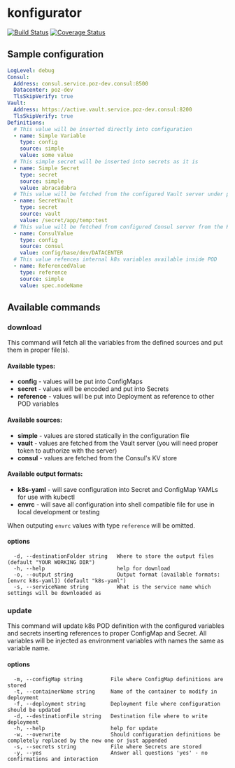 # konfigurator 
[![Build Status](https://travis-ci.org/Wikia/konfigurator.svg?branch=master)](https://travis-ci.org/Wikia/konfigurator)
[![Coverage Status](https://coveralls.io/repos/github/Wikia/konfigurator/badge.svg?branch=master)](https://coveralls.io/github/Wikia/konfigurator?branch=master)

## Sample configuration

```yaml
LogLevel: debug
Consul:
  Address: consul.service.poz-dev.consul:8500
  Datacenter: poz-dev
  TlsSkipVerify: true
Vault:
  Address: https://active.vault.service.poz-dev.consul:8200
  TlsSkipVerify: true
Definitions:
  # This value will be inserted directly into configuration
  - name: Simple Variable
    type: config
    source: simple
    value: some value
  # This simple secret will be inserted into secrets as it is
  - name: Simple Secret
    type: secret
    source: simple
    value: abracadabra
  # This value will be fetched from the configured Vault server under path "/sercret/app/temp" under key "test"
  - name: SecretVault
    type: secret
    source: vault
    value: /secret/app/temp:test
  # This value will be fetched from configured Consul server from the KV path "config/base/dev/DATACENTER"
  - name: ConsulValue
    type: config
    source: consul
    value: config/base/dev/DATACENTER
  # This value refences internal k8s variables available inside POD
  - name: ReferencedValue
    type: reference
    source: simple
    value: spec.nodeName
```

## Available commands

### download
This command will fetch all the variables from the defined sources and put them in proper file(s).
 
#### Available types:
* **config** - values will be put into ConfigMaps
* **secret** - values will be encoded and put into Secrets
* **reference** - values will be put into Deployment as reference to other POD variables

#### Available sources:
* **simple** - values are stored statically in the configuration file
* **vault** - values are fetched from the Vault server (you will need proper token to authorize with the server)
* **consul** - values are fetched from the Consul's KV store

#### Available output formats:
* **k8s-yaml** - will save configuration into Secret and ConfigMap YAMLs for use with kubectl
* **envrc** - will save all configuration into shell compatible file for use in local development or testing

When outputing `envrc` values with type `reference` will be omitted.

#### options
```
  -d, --destinationFolder string   Where to store the output files (default "YOUR WORKING DIR")
  -h, --help                       help for download
  -o, --output string              Output format (available formats: [envrc k8s-yaml]) (default "k8s-yaml")
  -s, --serviceName string         What is the service name which settings will be downloaded as
```
### update
This command will update k8s POD definition with the configured variables and secrets inserting references to proper ConfigMap and Secret.
All variables will be injected as environment variables with names the same as variable name.

#### options

```
  -m, --configMap string         File where ConfigMap definitions are stored
  -t, --containerName string     Name of the container to modify in deployment
  -f, --deployment string        Deployment file where configuration should be updated
  -d, --destinationFile string   Destination file where to write deployment
  -h, --help                     help for update
  -w, --overwrite                Should configuration definitions be completely replaced by the new one or just appended
  -s, --secrets string           File where Secrets are stored
  -y, --yes                      Answer all questions 'yes' - no confirmations and interaction
```
